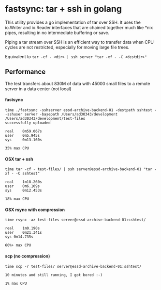 # fastsync: tar + ssh in golang
This utility provides a go implementation of tar over SSH. It uses the io.Writer and io.Reader interfaces
that are chained together much like *nix pipes, resulting in no intermediate buffering or save. <br>

Piping a tar stream over SSH is an efficient way to transfer data when CPU cycles
are not restricted, especially for moving large file trees.

Equivalent to
`tar -cf - <dir> | ssh server "tar -xf - -C <destdir>"`

## Performance
The test transfers about 830M of data with 45000 small files to a remote server in a data center (not local)
#### fastsync
    time ./fastsync -sshserver essd-archive-backend-01 -destpath sshtest --sshuser server -basepath /Users/ad30343/development /Users/ad30343/development/test-files
    successfully uploaded

    real    0m59.067s
    user    0m5.945s
    sys     0m13.160s

    35% max CPU


#### OSX tar + ssh
    time tar -cf - test-files/ | ssh server@essd-archive-backend-01 "tar -xf - -C sshtest"

    real    1m18.260s
    user    0m6.109s
    sys     0m12.453s

    18% max CPU

#### OSX rsync with compression
    time rsync -az test-files server@essd-archive-backend-01:sshtest/

    real	1m0.190s
    user	0m21.341s
    sys	0m14.735s

    60%+ max CPU

#### scp (no compression)
    time scp -r test-files/ server@essd-archive-backend-01:sshtest/

    10 minutes and still running, I got bored :-)

    1% max CPU